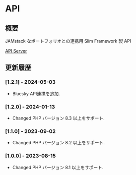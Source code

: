 # API

## 概要

JAMstack なポートフォリオとの連携用 Slim Framework 製 API

[API Server](https://api.elkulo.me/)

## 更新履歴

### [1.2.1] - 2024-05-03

- Bluesky API連携を追加.

### [1.2.0] - 2024-01-13

- Changed PHP バージョン 8.3 以上をサポート.

### [1.1.0] - 2023-09-02

- Changed PHP バージョン 8.2 以上をサポート.

### [1.0.0] - 2023-08-15

- Changed PHP バージョン 8.1 以上をサポート.

